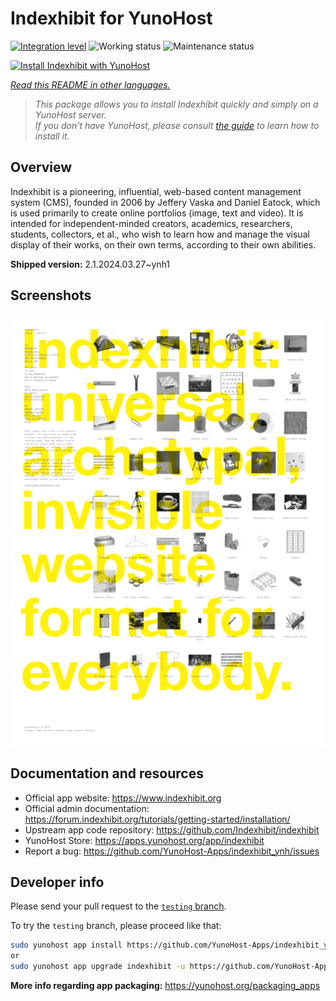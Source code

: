 <!--
N.B.: This README was automatically generated by <https://github.com/YunoHost/apps/tree/master/tools/readme_generator>
It shall NOT be edited by hand.
-->

# Indexhibit for YunoHost

[![Integration level](https://dash.yunohost.org/integration/indexhibit.svg)](https://dash.yunohost.org/appci/app/indexhibit) ![Working status](https://ci-apps.yunohost.org/ci/badges/indexhibit.status.svg) ![Maintenance status](https://ci-apps.yunohost.org/ci/badges/indexhibit.maintain.svg)

[![Install Indexhibit with YunoHost](https://install-app.yunohost.org/install-with-yunohost.svg)](https://install-app.yunohost.org/?app=indexhibit)

*[Read this README in other languages.](./ALL_README.md)*

> *This package allows you to install Indexhibit quickly and simply on a YunoHost server.*  
> *If you don't have YunoHost, please consult [the guide](https://yunohost.org/install) to learn how to install it.*

## Overview

Indexhibit is a pioneering, influential, web-based content management system (CMS), founded in 2006 by Jeffery Vaska and Daniel Eatock, which is used primarily to create online portfolios (image, text and video).
It is intended for independent-minded creators, academics, researchers, students, collectors, et al., who wish to learn how and manage the visual display of their works, on their own terms, according to their own abilities.


**Shipped version:** 2.1.2024.03.27~ynh1

## Screenshots

![Screenshot of Indexhibit](./doc/screenshots/146_indexhibit.png)

## Documentation and resources

- Official app website: <https://www.indexhibit.org>
- Official admin documentation: <https://forum.indexhibit.org/tutorials/getting-started/installation/>
- Upstream app code repository: <https://github.com/Indexhibit/indexhibit>
- YunoHost Store: <https://apps.yunohost.org/app/indexhibit>
- Report a bug: <https://github.com/YunoHost-Apps/indexhibit_ynh/issues>

## Developer info

Please send your pull request to the [`testing` branch](https://github.com/YunoHost-Apps/indexhibit_ynh/tree/testing).

To try the `testing` branch, please proceed like that:

```bash
sudo yunohost app install https://github.com/YunoHost-Apps/indexhibit_ynh/tree/testing --debug
or
sudo yunohost app upgrade indexhibit -u https://github.com/YunoHost-Apps/indexhibit_ynh/tree/testing --debug
```

**More info regarding app packaging:** <https://yunohost.org/packaging_apps>
